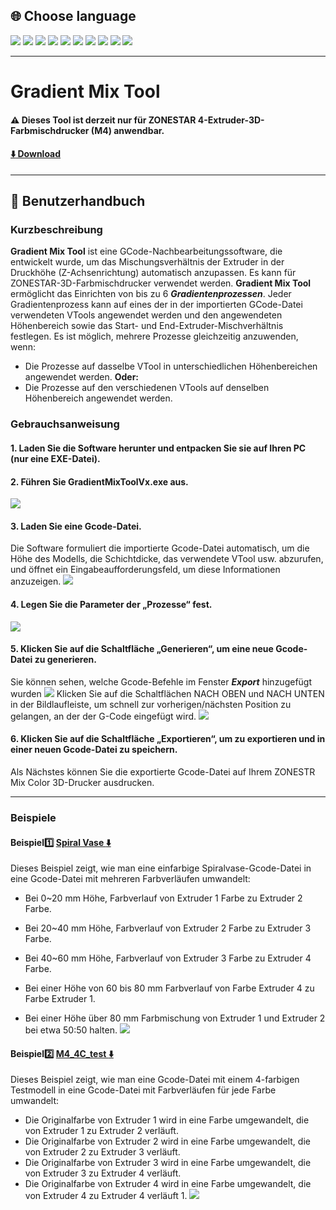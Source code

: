 
## <a id="choose-language">:globe_with_meridians: Choose language </a>
[![](../../lanpic/EN.png)](./readme.md)
[![](../../lanpic/ES.png)](./readme-es.md)
[![](../../lanpic/PT.png)](./readme-pt.md)
[![](../../lanpic/FR.png)](./readme-fr.md)
[![](../../lanpic/IT.png)](./readme-it.md)
[![](../../lanpic/RU.png)](./readme-ru.md)
[![](../../lanpic/JP.png)](./readme-jp.md)
[![](../../lanpic/KR.png)](./readme-kr.md)
[![](../../lanpic/SA.png)](./readme-ar.md)
[![](../../lanpic/CN.png)](./readme-cn.md)

----
# Gradient Mix Tool
#### :warning: Dieses Tool ist derzeit nur für ZONESTAR 4-Extruder-3D-Farbmischdrucker (M4) anwendbar.
#### [:arrow_down: Download](https://github.com/ZONESTAR3D/Slicing-Guide/releases/tag/gmt-v1.2) 

----
## :book: Benutzerhandbuch
### Kurzbeschreibung
**Gradient Mix Tool** ist eine GCode-Nachbearbeitungssoftware, die entwickelt wurde, um das Mischungsverhältnis der Extruder in der Druckhöhe (Z-Achsenrichtung) automatisch anzupassen. Es kann für ZONESTAR-3D-Farbmischdrucker verwendet werden.
**Gradient Mix Tool** ermöglicht das Einrichten von bis zu 6 ***Gradientenprozessen***. Jeder Gradientenprozess kann auf eines der in der importierten GCode-Datei verwendeten VTools angewendet werden und den angewendeten Höhenbereich sowie das Start- und End-Extruder-Mischverhältnis festlegen. Es ist möglich, mehrere Prozesse gleichzeitig anzuwenden, wenn:
- Die Prozesse auf dasselbe VTool in unterschiedlichen Höhenbereichen angewendet werden.
**Oder:**
- Die Prozesse auf den verschiedenen VTools auf denselben Höhenbereich angewendet werden.

### Gebrauchsanweisung
#### 1. Laden Sie die Software herunter und entpacken Sie sie auf Ihren PC (nur eine EXE-Datei).
#### 2. Führen Sie GradientMixToolVx.exe aus.
![](1.jpg)
#### 3. Laden Sie eine Gcode-Datei.
Die Software formuliert die importierte Gcode-Datei automatisch, um die Höhe des Modells, die Schichtdicke, das verwendete VTool usw. abzurufen, und öffnet ein Eingabeaufforderungsfeld, um diese Informationen anzuzeigen.
![](2.jpg)
#### 4. Legen Sie die Parameter der „Prozesse“ fest.
![](3.jpg)
#### 5. Klicken Sie auf die Schaltfläche „Generieren“, um eine neue Gcode-Datei zu generieren.
Sie können sehen, welche Gcode-Befehle im Fenster ***Export*** hinzugefügt wurden
![](4.jpg)
Klicken Sie auf die Schaltflächen NACH OBEN und NACH UNTEN in der Bildlaufleiste, um schnell zur vorherigen/nächsten Position zu gelangen, an der der G-Code eingefügt wird.
![](5.jpg)
#### 6. Klicken Sie auf die Schaltfläche „Exportieren“, um zu exportieren und in einer neuen Gcode-Datei zu speichern.
Als Nächstes können Sie die exportierte Gcode-Datei auf Ihrem ZONESTR Mix Color 3D-Drucker ausdrucken.

----
### Beispiele
#### Beispiel:one: [Spiral Vase :arrow_down:](./SpiralVase.zip)
Dieses Beispiel zeigt, wie man eine einfarbige Spiralvase-Gcode-Datei in eine Gcode-Datei mit mehreren Farbverläufen umwandelt:
- Bei 0~20 mm Höhe, Farbverlauf von Extruder 1 Farbe zu Extruder 2 Farbe.
- Bei 20~40 mm Höhe, Farbverlauf von Extruder 2 Farbe zu Extruder 3 Farbe.
- Bei 40~60 mm Höhe, Farbverlauf von Extruder 3 Farbe zu Extruder 4 Farbe.
- Bei einer Höhe von 60 bis 80 mm Farbverlauf von Farbe Extruder 4 zu Farbe Extruder 1.

- Bei einer Höhe über 80 mm Farbmischung von Extruder 1 und Extruder 2 bei etwa 50:50 halten.
![](./SpiralVase.jpg)
#### Beispiel:two: [M4_4C_test :arrow_down:](./M4_4C_test.zip)
Dieses Beispiel zeigt, wie man eine Gcode-Datei mit einem 4-farbigen Testmodell in eine Gcode-Datei mit Farbverläufen für jede Farbe umwandelt:
- Die Originalfarbe von Extruder 1 wird in eine Farbe umgewandelt, die von Extruder 1 zu Extruder 2 verläuft.
- Die Originalfarbe von Extruder 2 wird in eine Farbe umgewandelt, die von Extruder 2 zu Extruder 3 verläuft.
- Die Originalfarbe von Extruder 3 wird in eine Farbe umgewandelt, die von Extruder 3 zu Extruder 4 verläuft.
- Die Originalfarbe von Extruder 4 wird in eine Farbe umgewandelt, die von Extruder 4 zu Extruder 4 verläuft 1.
![](./M4-4C-Test.jpg)
